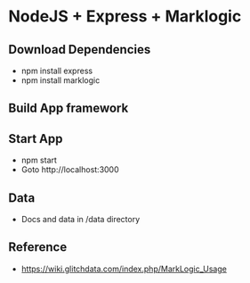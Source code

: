 # NodeJS + Express + Marklogic

## Download Dependencies
- npm install express
- npm install marklogic

## Build App framework

## Start App
- npm start
- Goto http://localhost:3000


## Data
- Docs and data in /data directory


## Reference
- https://wiki.glitchdata.com/index.php/MarkLogic_Usage



